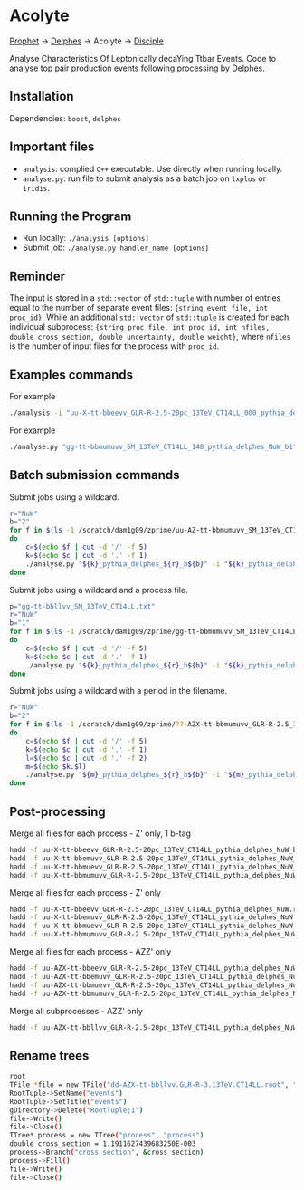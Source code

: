 # Acolyte

[Prophet](https://gitlab.cern.ch/demillar/prophet) -> [Delphes](https://gitlab.cern.ch/demillar/delphes) -> Acolyte -> [Disciple](https://gitlab.cern.ch/demillar/disciple)

Analyse Characteristics Of Leptonically decaYing Ttbar Events. Code to analyse top pair production events following processing by [Delphes](https://cp3.irmp.ucl.ac.be/projects/delphes).

## Installation

Dependencies: `boost`, `delphes`

## Important files

* `analysis`: complied `C++` executable. Use directly when running locally.
* `analyse.py`: run file to submit analysis as a batch job on `lxplus` or `iridis`.

## Running the Program

* Run locally: `./analysis [options]`
* Submit job: `./analyse.py handler_name [options]`

## Reminder 

The input is stored in a `std::vector` of `std::tuple` with number of entries equal to the number of separate event files: `{string event_file, int proc_id}`.
While an additional `std::vector` of `std::tuple` is created for each individual subprocess: `{string proc_file, int proc_id, int nfiles, double cross_section, double uncertainty, double weight}`, where `nfiles` is the number of input files for the process with `proc_id`.

## Examples commands

For example
```bash
./analysis -i "uu-X-tt-bbeevv_GLR-R-2.5-20pc_13TeV_CT14LL_000_pythia_delphes.root" -p "uu-X-tt-bbllvv_GLR-R-2.5-20pc_13TeV_CT14LL.txt" -r "NuW" -b 2
```

For example
```bash
./analyse.py "gg-tt-bbmumuvv_SM_13TeV_CT14LL_148_pythia_delphes_NuW_b1" -i "gg-tt-bbmumuvv_SM_13TeV_CT14LL_148_pythia_delphes.root" -r "NuW" -b 1
```

## Batch submission commands

Submit jobs using a wildcard.
```bash
r="NuW"
b="2"
for f in $(ls -1 /scratch/dam1g09/zprime/uu-AZ-tt-bbmumuvv_SM_13TeV_CT14LL_???.lhef.gz)
do
    c=$(echo $f | cut -d '/' -f 5)
    k=$(echo $c | cut -d '.' -f 1)
    ./analyse.py "${k}_pythia_delphes_${r}_b${b}" -i "${k}_pythia_delphes.root" -r "$r" -b "$b"
done
```

Submit jobs using a wildcard and a process file.
```bash
p="gg-tt-bbllvv_SM_13TeV_CT14LL.txt"
r="NuW"
b="1"
for f in $(ls -1 /scratch/dam1g09/zprime/gg-tt-bbmumuvv_SM_13TeV_CT14LL_???.lhef.gz)
do
    c=$(echo $f | cut -d '/' -f 5)
    k=$(echo $c | cut -d '.' -f 1)
    ./analyse.py "${k}_pythia_delphes_${r}_b${b}" -i "${k}_pythia_delphes.root" -p "$p" -r "$r" -b "$b"
done
```

Submit jobs using a wildcard with a period in the filename.
```bash
r="NuW"
b="2"
for f in $(ls -1 /scratch/dam1g09/zprime/??-AZX-tt-bbmumuvv_GLR-R-2.5_13TeV_CT14LL_???.lhef.gz)
do
    c=$(echo $f | cut -d '/' -f 5)
    k=$(echo $c | cut -d '.' -f 1)
    l=$(echo $c | cut -d '.' -f 2)
    m=$(echo $k.$l)
    ./analyse.py "${m}_pythia_delphes_${r}_b${b}" -i "${m}_pythia_delphes.root" -r "$r" -b "$b"
done
```

## Post-processing

Merge all files for each process - Z' only, 1 b-tag
```bash
hadd -f uu-X-tt-bbeevv_GLR-R-2.5-20pc_13TeV_CT14LL_pythia_delphes_NuW_b1.root uu-X-tt-bbeevv_GLR-R-2.5-20pc_13TeV_CT14LL_???_pythia_delphes_NuW_b1.root
hadd -f uu-X-tt-bbemuvv_GLR-R-2.5-20pc_13TeV_CT14LL_pythia_delphes_NuW_b1.root uu-X-tt-bbemuvv_GLR-R-2.5-20pc_13TeV_CT14LL_???_pythia_delphes_NuW_b1.root
hadd -f uu-X-tt-bbmuevv_GLR-R-2.5-20pc_13TeV_CT14LL_pythia_delphes_NuW_b1.root uu-X-tt-bbmuevv_GLR-R-2.5-20pc_13TeV_CT14LL_???_pythia_delphes_NuW_b1.root
hadd -f uu-X-tt-bbmumuvv_GLR-R-2.5-20pc_13TeV_CT14LL_pythia_delphes_NuW_b1.root uu-X-tt-bbmumuvv_GLR-R-2.5-20pc_13TeV_CT14LL_???_pythia_delphes_NuW_b1.root
```

Merge all files for each process - Z' only
```bash
hadd -f uu-X-tt-bbeevv_GLR-R-2.5-20pc_13TeV_CT14LL_pythia_delphes_NuW.root uu-X-tt-bbeevv_GLR-R-2.5-20pc_13TeV_CT14LL_???_pythia_delphes_NuW.root
hadd -f uu-X-tt-bbemuvv_GLR-R-2.5-20pc_13TeV_CT14LL_pythia_delphes_NuW.root uu-X-tt-bbemuvv_GLR-R-2.5-20pc_13TeV_CT14LL_???_pythia_delphes_NuW.root
hadd -f uu-X-tt-bbmuevv_GLR-R-2.5-20pc_13TeV_CT14LL_pythia_delphes_NuW.root uu-X-tt-bbmuevv_GLR-R-2.5-20pc_13TeV_CT14LL_???_pythia_delphes_NuW.root
hadd -f uu-X-tt-bbmumuvv_GLR-R-2.5-20pc_13TeV_CT14LL_pythia_delphes_NuW.root uu-X-tt-bbmumuvv_GLR-R-2.5-20pc_13TeV_CT14LL_???_pythia_delphes_NuW.root
```

Merge all files for each process - AZZ' only
```bash
hadd -f uu-AZX-tt-bbeevv_GLR-R-2.5-20pc_13TeV_CT14LL_pythia_delphes_NuW.root uu-AZX-tt-bbeevv_GLR-R-2.5-20pc_13TeV_CT14LL_???_pythia_delphes_NuW.root
hadd -f uu-AZX-tt-bbemuvv_GLR-R-2.5-20pc_13TeV_CT14LL_pythia_delphes_NuW.root uu-AZX-tt-bbemuvv_GLR-R-2.5-20pc_13TeV_CT14LL_???_pythia_delphes_NuW.root
hadd -f uu-AZX-tt-bbmuevv_GLR-R-2.5-20pc_13TeV_CT14LL_pythia_delphes_NuW.root uu-AZX-tt-bbmuevv_GLR-R-2.5-20pc_13TeV_CT14LL_???_pythia_delphes_NuW.root
hadd -f uu-AZX-tt-bbmumuvv_GLR-R-2.5-20pc_13TeV_CT14LL_pythia_delphes_NuW.root uu-AZX-tt-bbmumuvv_GLR-R-2.5-20pc_13TeV_CT14LL_???_pythia_delphes_NuW.root
```

Merge all subprocesses - AZZ' only
```bash
hadd -f uu-AZX-tt-bbllvv_GLR-R-2.5-20pc_13TeV_CT14LL_pythia_delphes_NuW.root uu-AZX-tt-bbeevv_GLR-R-2.5-20pc_13TeV_CT14LL_pythia_delphes_NuW.root uu-AZX-tt-bbemuvv_GLR-R-2.5-20pc_13TeV_CT14LL_pythia_delphes_NuW.root uu-AZX-tt-bbmuevv_GLR-R-2.5-20pc_13TeV_CT14LL_pythia_delphes_NuW.root uu-AZX-tt-bbmumuvv_GLR-R-2.5-20pc_13TeV_CT14LL_pythia_delphes_NuW.root
```

## Rename trees

```bash
root
TFile *file = new TFile("dd-AZX-tt-bbllvv.GLR-R-3.13TeV.CT14LL.root", "update")
RootTuple->SetName("events")
RootTuple->SetTitle("events")
gDirectory->Delete("RootTuple;1")
file->Write()
file->Close()
TTree* process = new TTree("process", "process")
double cross_section = 1.1911627439683250E-003
process->Branch("cross_section", &cross_section)
process->Fill()
file->Write()
file->Close()
```